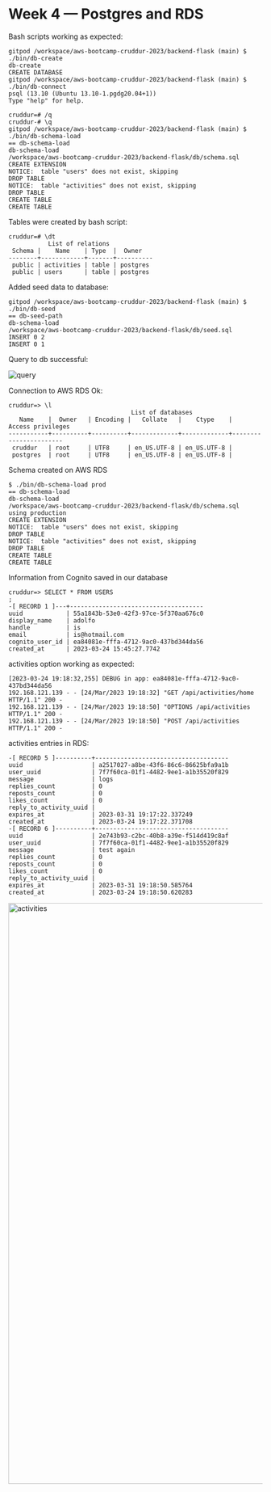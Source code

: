 # Week 4 — Postgres and RDS
Bash scripts working as expected:
````
gitpod /workspace/aws-bootcamp-cruddur-2023/backend-flask (main) $ ./bin/db-create
db-create
CREATE DATABASE
gitpod /workspace/aws-bootcamp-cruddur-2023/backend-flask (main) $ ./bin/db-connect
psql (13.10 (Ubuntu 13.10-1.pgdg20.04+1))
Type "help" for help.

cruddur=# /q
cruddur-# \q
gitpod /workspace/aws-bootcamp-cruddur-2023/backend-flask (main) $ ./bin/db-schema-load
== db-schema-load
db-schema-load
/workspace/aws-bootcamp-cruddur-2023/backend-flask/db/schema.sql
CREATE EXTENSION
NOTICE:  table "users" does not exist, skipping
DROP TABLE
NOTICE:  table "activities" does not exist, skipping
DROP TABLE
CREATE TABLE
CREATE TABLE
````

Tables were created by bash script:
````
cruddur=# \dt
           List of relations
 Schema |    Name    | Type  |  Owner   
--------+------------+-------+----------
 public | activities | table | postgres
 public | users      | table | postgres
 ````

Added seed data to database:
````
gitpod /workspace/aws-bootcamp-cruddur-2023/backend-flask (main) $ ./bin/db-seed
== db-seed-path
db-schema-load
/workspace/aws-bootcamp-cruddur-2023/backend-flask/db/seed.sql
INSERT 0 2
INSERT 0 1
`````

Query to db successful:

![query](https://user-images.githubusercontent.com/17748375/226485441-facb6108-0a38-4321-add7-e8b8adb20ff8.png)


Connection to AWS RDS Ok:
````
cruddur=> \l
                                  List of databases
   Name    |  Owner   | Encoding |   Collate   |    Ctype    |   Access privileges   
-----------+----------+----------+-------------+-------------+-----------------------
 cruddur   | root     | UTF8     | en_US.UTF-8 | en_US.UTF-8 | 
 postgres  | root     | UTF8     | en_US.UTF-8 | en_US.UTF-8 | 
 ````

Schema created on AWS RDS
````
$ ./bin/db-schema-load prod
== db-schema-load
db-schema-load
/workspace/aws-bootcamp-cruddur-2023/backend-flask/db/schema.sql
using production
CREATE EXTENSION
NOTICE:  table "users" does not exist, skipping
DROP TABLE
NOTICE:  table "activities" does not exist, skipping
DROP TABLE
CREATE TABLE
CREATE TABLE
````

Information from Cognito saved in our database
````
cruddur=> SELECT * FROM USERS
;
-[ RECORD 1 ]---+-------------------------------------
uuid            | 55a1843b-53e0-42f3-97ce-5f370aa676c0
display_name    | adolfo
handle          | is
email           | is@hotmail.com
cognito_user_id | ea84081e-fffa-4712-9ac0-437bd344da56
created_at      | 2023-03-24 15:45:27.7742
````
activities option working as expected:
````
[2023-03-24 19:18:32,255] DEBUG in app: ea84081e-fffa-4712-9ac0-437bd344da56
192.168.121.139 - - [24/Mar/2023 19:18:32] "GET /api/activities/home HTTP/1.1" 200 -
192.168.121.139 - - [24/Mar/2023 19:18:50] "OPTIONS /api/activities HTTP/1.1" 200 -
192.168.121.139 - - [24/Mar/2023 19:18:50] "POST /api/activities HTTP/1.1" 200 -
````
activities entries in RDS:
````
-[ RECORD 5 ]----------+-------------------------------------
uuid                   | a2517027-a8be-43f6-86c6-86625bfa9a1b
user_uuid              | 7f7f60ca-01f1-4482-9ee1-a1b35520f829
message                | logs
replies_count          | 0
reposts_count          | 0
likes_count            | 0
reply_to_activity_uuid | 
expires_at             | 2023-03-31 19:17:22.337249
created_at             | 2023-03-24 19:17:22.371708
-[ RECORD 6 ]----------+-------------------------------------
uuid                   | 2e743b93-c2bc-40b8-a39e-f514d419c8af
user_uuid              | 7f7f60ca-01f1-4482-9ee1-a1b35520f829
message                | test again
replies_count          | 0
reposts_count          | 0
likes_count            | 0
reply_to_activity_uuid | 
expires_at             | 2023-03-31 19:18:50.585764
created_at             | 2023-03-24 19:18:50.620283
````

<img width="1150" alt="activities" src="https://user-images.githubusercontent.com/17748375/227621501-90e3e60b-f981-4a13-94c9-9cfc1cab5170.png">

